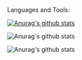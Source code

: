 Languages and Tools:



[![Anurag's github stats](https://github-readme-stats.vercel.app/apicpears93=anuraghazra)](https://github.com/anuraghazra/github-readme-stats)

![Anurag's github stats](https://github-readme-stats.vercel.app/apicpears93=anuraghazra&show_icons=true)

![Anurag's github stats](https://github-readme-stats.vercel.app/apicpears93=anuraghazra&show_icons=true&theme=radical)
